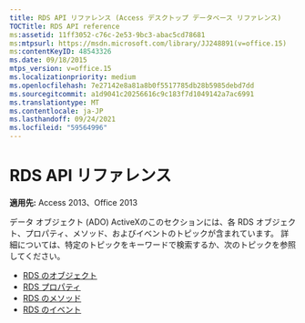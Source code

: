 ```yaml
---
title: RDS API リファレンス (Access デスクトップ データベース リファレンス)
TOCTitle: RDS API reference
ms:assetid: 11ff3052-c76c-2e53-9bc3-abac5cd78681
ms:mtpsurl: https://msdn.microsoft.com/library/JJ248891(v=office.15)
ms:contentKeyID: 48543326
ms.date: 09/18/2015
mtps_version: v=office.15
ms.localizationpriority: medium
ms.openlocfilehash: 7e27142e8a81a8b0f5517785db28b5985debd7dd
ms.sourcegitcommit: a1d9041c20256616c9c183f7d1049142a7ac6991
ms.translationtype: MT
ms.contentlocale: ja-JP
ms.lasthandoff: 09/24/2021
ms.locfileid: "59564996"
---
```

# <a name="rds-api-reference"></a>RDS API リファレンス

**適用先:** Access 2013、Office 2013

データ オブジェクト (ADO) ActiveXのこのセクションには、各 RDS オブジェクト、プロパティ、メソッド、およびイベントのトピックが含まれています。 詳細については、特定のトピックをキーワードで検索するか、次のトピックを参照してください。

- [RDS のオブジェクト](rds-objects.md)
- [RDS プロパティ](rds-properties.md)
- [RDS のメソッド](rds-methods.md)
- [RDS のイベント](rds-events.md)

